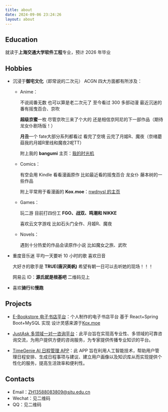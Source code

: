 ```yaml
---
title: about
date: 2024-09-06 23:24:26
layout: about
---
```


## Education

就读于**上海交通大学软件工程**专业，预计 2026 年毕业

## Hobbies

- 沉浸于**御宅文化**（即常说的二次元） ACGN 四大方面都有所涉及：

  - Anime：

    不说阅番无数 也可以算是老二次元了 至今看过 300 多部动漫 最近沉迷的番有摇曳百合、京吹

    **超级京蜜**一枚 尽管京吹三来了个大的 还是相信京阿尼的下一部作品（期待龙女仆剧场版！）

    **月丑**一个 fate大部分系列都看过 看完了空境 云完了月姬R、魔夜（奈绪蘑菇我的月姬R里线和魔夜2呢TT）

    附上我的 **bangumi** 主页：[我的时光机](https://bgm.tv/user/864117)

  - Comics：

    有空会用 Kindle 看看漫画原作 比如最近看的摇曳百合 龙女仆 藤本树的一些作品

    附上平常用于看漫画的 **Kox.moe**：[nwdnysl 的主页](https://kxo.moe/u/10036560/)

  - Games：

    玩二游 目前打四份工 **FGO、战双、鸣潮和 NIKKE**

    喜欢云文字游戏 比如石头门全作、月姬R、魔夜

  - Novels：

    遇到十分热爱的作品会读原作小说 比如魔女之旅、武吹

- 重度音乐迷 平均一天要听 10 小时的歌 喜欢日音

  大好き的歌手是 **TRUE(唐沢美帆)** 希望有朝一日可以去听她的现场！！！

  网易云 ID：**源氏就是根基吧** 二维码见上

- 喜欢**骑行**和**慢跑**

## Projects

- [E-Bookstore 电子书店平台](https://github.com/nwdnys1/E-Bookstore)：个人制作的电子书店平台 基于 React+Spring Boot+MySQL 实现 设计灵感来源于[Kox.moe](https://mox.moe)

- [JustAsk 多领域一对一咨询平台](https://github.com/Horizon12275/JustAsk)：此平台旨在实现高专业性、多领域的可靠咨询交流，为用户提供方便的咨询服务，为专家提供传播专业知识的平台。

- [TimeGenie AI 日程管理 APP](https://github.com/Horizon12275/TimeGenie)：此 APP 旨在利用人工智能技术，帮助用户管理日程安排、生成日程事项与建议、建立用户画像以及知识库从而实现提供个性化的服务，提高生活效率和便利性。

## Contacts

- Email：ZH13588083809@sjtu.edu.cn
- Wechat：见二维码
- QQ：见二维码
